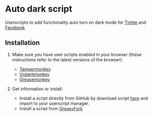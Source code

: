 # Auto dark script

Userscripts to add functionality auto turn on dark mode for [Tinhte](https://tinhte.vn/) and [Facebook](https://www.facebook.com/)

## Installation
1. Make sure you have user scripts enabled in your browser (these instructions refer to the latest versions of the browser):

	* [Tampermonkey](https://www.tampermonkey.net/)
	* [Violentmonkey](https://violentmonkey.github.io/get-it/)
	* [Greasemonkey](https://addons.mozilla.org/firefox/addon/greasemonkey/)

2. Get information or install:
	* Install a script directly from GitHub by download script [here](https://github.com/gh-sondh/auto-dark-mode-script) and import to your userscript manager.
	* Install a script from [GreasyFork](https://greasyfork.org/scripts/443080-auto-dark-mode)